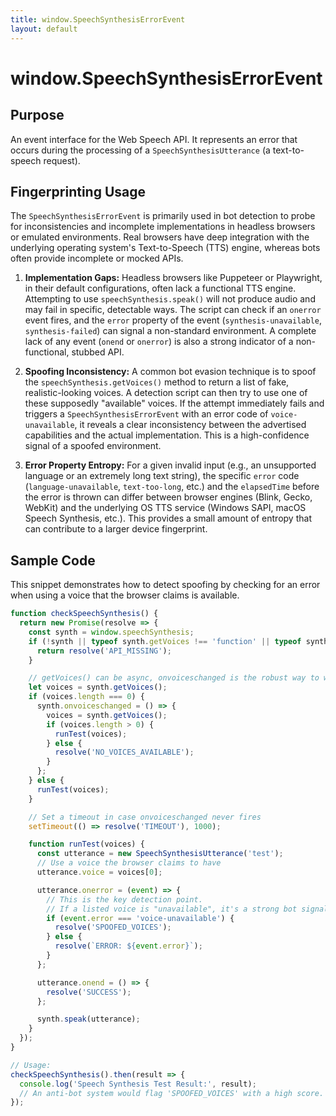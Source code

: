 ```yaml
---
title: window.SpeechSynthesisErrorEvent
layout: default
---
```

# window.SpeechSynthesisErrorEvent
## Purpose
An event interface for the Web Speech API. It represents an error that occurs during the processing of a `SpeechSynthesisUtterance` (a text-to-speech request).

## Fingerprinting Usage
The `SpeechSynthesisErrorEvent` is primarily used in bot detection to probe for inconsistencies and incomplete implementations in headless browsers or emulated environments. Real browsers have deep integration with the underlying operating system's Text-to-Speech (TTS) engine, whereas bots often provide incomplete or mocked APIs.

1.  **Implementation Gaps:** Headless browsers like Puppeteer or Playwright, in their default configurations, often lack a functional TTS engine. Attempting to use `speechSynthesis.speak()` will not produce audio and may fail in specific, detectable ways. The script can check if an `onerror` event fires, and the `error` property of the event (`synthesis-unavailable`, `synthesis-failed`) can signal a non-standard environment. A complete lack of any event (`onend` or `onerror`) is also a strong indicator of a non-functional, stubbed API.

2.  **Spoofing Inconsistency:** A common bot evasion technique is to spoof the `speechSynthesis.getVoices()` method to return a list of fake, realistic-looking voices. A detection script can then try to use one of these supposedly "available" voices. If the attempt immediately fails and triggers a `SpeechSynthesisErrorEvent` with an error code of `voice-unavailable`, it reveals a clear inconsistency between the advertised capabilities and the actual implementation. This is a high-confidence signal of a spoofed environment.

3.  **Error Property Entropy:** For a given invalid input (e.g., an unsupported language or an extremely long text string), the specific `error` code (`language-unavailable`, `text-too-long`, etc.) and the `elapsedTime` before the error is thrown can differ between browser engines (Blink, Gecko, WebKit) and the underlying OS TTS service (Windows SAPI, macOS Speech Synthesis, etc.). This provides a small amount of entropy that can contribute to a larger device fingerprint.

## Sample Code
This snippet demonstrates how to detect spoofing by checking for an error when using a voice that the browser claims is available.

```javascript
function checkSpeechSynthesis() {
  return new Promise(resolve => {
    const synth = window.speechSynthesis;
    if (!synth || typeof synth.getVoices !== 'function' || typeof synth.speak !== 'function') {
      return resolve('API_MISSING');
    }

    // getVoices() can be async, onvoiceschanged is the robust way to wait.
    let voices = synth.getVoices();
    if (voices.length === 0) {
      synth.onvoiceschanged = () => {
        voices = synth.getVoices();
        if (voices.length > 0) {
          runTest(voices);
        } else {
          resolve('NO_VOICES_AVAILABLE');
        }
      };
    } else {
      runTest(voices);
    }

    // Set a timeout in case onvoiceschanged never fires
    setTimeout(() => resolve('TIMEOUT'), 1000);

    function runTest(voices) {
      const utterance = new SpeechSynthesisUtterance('test');
      // Use a voice the browser claims to have
      utterance.voice = voices[0];

      utterance.onerror = (event) => {
        // This is the key detection point.
        // If a listed voice is "unavailable", it's a strong bot signal.
        if (event.error === 'voice-unavailable') {
          resolve('SPOOFED_VOICES');
        } else {
          resolve(`ERROR: ${event.error}`);
        }
      };

      utterance.onend = () => {
        resolve('SUCCESS');
      };

      synth.speak(utterance);
    }
  });
}

// Usage:
checkSpeechSynthesis().then(result => {
  console.log('Speech Synthesis Test Result:', result);
  // An anti-bot system would flag 'SPOOFED_VOICES' with a high score.
});
```